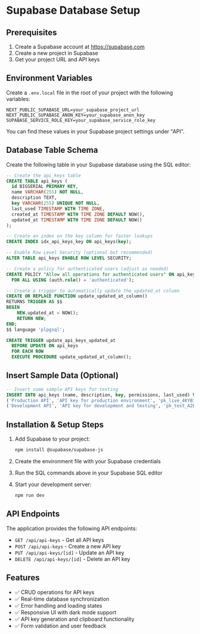 # Supabase Database Setup

## Prerequisites
1. Create a Supabase account at https://supabase.com
2. Create a new project in Supabase
3. Get your project URL and API keys

## Environment Variables

Create a `.env.local` file in the root of your project with the following variables:

```env
NEXT_PUBLIC_SUPABASE_URL=your_supabase_project_url
NEXT_PUBLIC_SUPABASE_ANON_KEY=your_supabase_anon_key
SUPABASE_SERVICE_ROLE_KEY=your_supabase_service_role_key
```

You can find these values in your Supabase project settings under "API".

## Database Table Schema

Create the following table in your Supabase database using the SQL editor:

```sql
-- Create the api_keys table
CREATE TABLE api_keys (
  id BIGSERIAL PRIMARY KEY,
  name VARCHAR(255) NOT NULL,
  description TEXT,
  key VARCHAR(255) UNIQUE NOT NULL,
  last_used TIMESTAMP WITH TIME ZONE,
  created_at TIMESTAMP WITH TIME ZONE DEFAULT NOW(),
  updated_at TIMESTAMP WITH TIME ZONE DEFAULT NOW()
);

-- Create an index on the key column for faster lookups
CREATE INDEX idx_api_keys_key ON api_keys(key);

-- Enable Row Level Security (optional but recommended)
ALTER TABLE api_keys ENABLE ROW LEVEL SECURITY;

-- Create a policy for authenticated users (adjust as needed)
CREATE POLICY "Allow all operations for authenticated users" ON api_keys
  FOR ALL USING (auth.role() = 'authenticated');

-- Create a trigger to automatically update the updated_at column
CREATE OR REPLACE FUNCTION update_updated_at_column()
RETURNS TRIGGER AS $$
BEGIN
    NEW.updated_at = NOW();
    RETURN NEW;
END;
$$ language 'plpgsql';

CREATE TRIGGER update_api_keys_updated_at 
  BEFORE UPDATE ON api_keys 
  FOR EACH ROW 
  EXECUTE PROCEDURE update_updated_at_column();
```

## Insert Sample Data (Optional)

```sql
-- Insert some sample API keys for testing
INSERT INTO api_keys (name, description, key, permissions, last_used) VALUES
('Production API', 'API key for production environment', 'pk_live_4KYB3JQ2C8H9M6N5L7X1Z9', 'full', '2024-01-20'),
('Development API', 'API key for development and testing', 'pk_test_A2B4C6D8E1F3G5H7I9J0K2', 'read', '2024-01-19');
```

## Installation & Setup Steps

1. Add Supabase to your project:
   ```bash
   npm install @supabase/supabase-js
   ```

2. Create the environment file with your Supabase credentials

3. Run the SQL commands above in your Supabase SQL editor

4. Start your development server:
   ```bash
   npm run dev
   ```

## API Endpoints

The application provides the following API endpoints:

- `GET /api/api-keys` - Get all API keys
- `POST /api/api-keys` - Create a new API key
- `PUT /api/api-keys/[id]` - Update an API key
- `DELETE /api/api-keys/[id]` - Delete an API key

## Features

- ✅ CRUD operations for API keys
- ✅ Real-time database synchronization
- ✅ Error handling and loading states
- ✅ Responsive UI with dark mode support
- ✅ API key generation and clipboard functionality
- ✅ Form validation and user feedback
